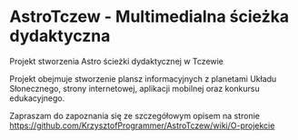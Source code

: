 # AstroTczew - Multimedialna ścieżka dydaktyczna 

Projekt stworzenia Astro ścieżki dydaktycznej w Tczewie

Projekt obejmuje stworzenie plansz informacyjnych z planetami Układu Słonecznego, strony internetowej, aplikacji mobilnej oraz konkursu edukacyjnego.

Zapraszam do zapoznania się ze szczegółowym opisem na stronie
https://github.com/KrzysztofProgrammer/AstroTczew/wiki/O-projekcie
